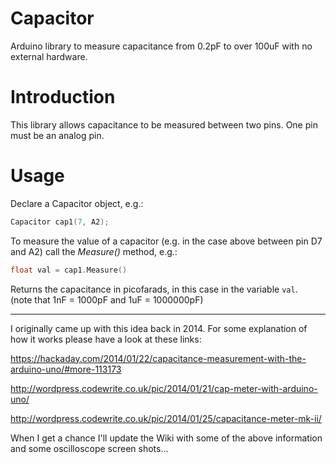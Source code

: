 Capacitor
=======
Arduino library to measure capacitance from 0.2pF to over 100uF with no external hardware.

Introduction
==========
This library allows capacitance to be measured between two pins. One pin must be an analog pin.

Usage
=====
Declare a Capacitor object, e.g.:
````cpp
Capacitor cap1(7, A2);
````
To measure the value of a capacitor (e.g. in the case above between pin D7 and A2) call the _Measure()_ method, e.g.:
````cpp
float val = cap1.Measure()
````
Returns the capacitance in picofarads, in this case in the variable ````val````.<br/>
(note that 1nF = 1000pF and 1uF = 1000000pF)

<hr/>

I originally came up with this idea back in 2014. For some explanation of how it works please have a look at these links:

https://hackaday.com/2014/01/22/capacitance-measurement-with-the-arduino-uno/#more-113173

http://wordpress.codewrite.co.uk/pic/2014/01/21/cap-meter-with-arduino-uno/

http://wordpress.codewrite.co.uk/pic/2014/01/25/capacitance-meter-mk-ii/

When I get a chance I'll update the Wiki with some of the above information and some oscilloscope screen shots...
